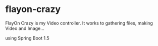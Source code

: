 # flayon-crazy

FlayOn Crazy is my Video controller. 
It works to gathering files, making Video and Image...

using Spring Boot 1.5
